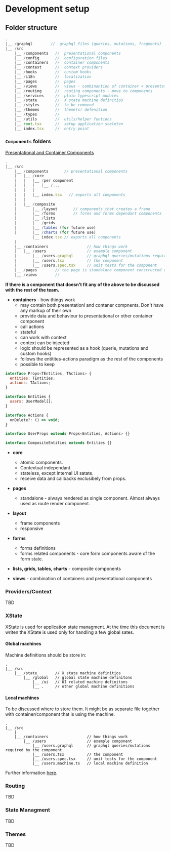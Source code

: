 # Development setup

## Folder structure

```javascript
.
|__ /graphql        //  graphql files (queries, mutations, fragments)
|__ /src
    |__ /components   //  presentational components
    |__ /config       //  configuration files
    |__ /containers   //  container components
    |__ /context      //  context providers
    |__ /hooks        //  custom hooks
    |__ /i18n         //  localization
    |__ /pages        //  pages
    |__ /views        //  views - combinantion of container + presentational components.
    |__ /routing      //  routing components - move to components
    |__ /services     //  plain typescript modules
    |__ /state        //  X state machine definitios
    |__ /styles       //  to be removed
    |__ /themes       //  theme(s) defenition
    |__ /types        //
    |__ /utils        //  utils/helper funtions
    |__ root.tsx      //  setup application sceleton
    |__ index.tsx     //  entry point
```

### `Components` folders

[Presentational and Container Components](https://medium.com/@dan_abramov/smart-and-dumb-components-7ca2f9a7c7d0)

```javascript
.
|__ /src
    |__ /components       // presentational components
    |   |__ /core
    |   |   |__ /per component
    |   |   |   |__ /...
    |   |   |
    |   |   |__ index.tsx   // exports all components
    |   |
    |   |__ /composite
    |       |__ /layout       // components that creates a frame
    |       |__ /forms        // forms and forms dependant components
    |       |__ /lists
    |       |__ /grids
    |       |__ /tables (for future use)
    |       |__ /charts (for future use)
            |__ index.tsx // exports all components
    |
    |__ /containers                 // how things work
    |   |__ /users                  // example component
    |       |__ /users.graphql      // graphql queries/mutations required by the component.
    |       |__ /users.tsx          // the component
    |       |__ /users.spec.tsx     // unit tests for the component
    |__ /pages        // the page is standalone component constructed of containers/views/presentational components
    |__ /views        //

```

**If there is a component that doesn't fit any of the above to be discussed with the rest of the team.**

- **containers** - how things work
  - may contain both presentationl and contaner compnents. Don't have any markup of their own
  - provide data and behaviour to presentational or other container component
  - call actions
  - stateful
  - can work with context
  - context can be injected
  - logic should be represented as a hook (querie, mutations and custom hooks)
  - follows the entitites-actions paradigm as the rest of the components
  - possible to keep

```javascript
interface Props<TEntities, TActions> {
  entities: TEntities;
  actions: TActions;
}

interface Entities {
  users: UserModel[];
}

interface Actions {
  onDelete?: () => void;
}

interface UserProps extends Props<Entities, Actions> {}

interface CompositeEntities extends Entities {}
```

- **core**

  - atomic components.
  - Contextual independant.
  - stateless, except internal UI satate.
  - receive data and callbacks exclusibely from props.

- **pages**

  - standalone - always rendered as single component. Almost always used as route render component.

- **layout**

  - frame components
  - responsive

- **forms**

  - forms definitions
  - forms related components - core form components aware of the form state.

- **lists, grids, tables, charts** - composite components

- **views** - combination of containers and presentational components

### Providers/Context

TBD

### XState

XState is used for application state managment.
At the time this document is writen the XState is used only for handling a few global sates.

#### Global machines

Machine definitions should be store in:

```
.
|__ /src
    |__ /state        // X state machine definitios
        |__ /global   // global state machine definitons
            |__ /ui   // UI related machine definitons
            |__ .     // other global machine definitions
```

#### Local machines

To be discussed where to store them. It might be as separate file together with container/component that is using the machine.

```
.
|__ /src
    |
    |__ /containers                 // how things work
        |__ /users                  // example component
            |__ /users.graphql      // graphql queries/mutations required by the component.
            |__ /users.tsx          // the component
            |__ /users.spec.tsx     // unit tests for the component
            |__ /users.machine.ts   // local machine definition
```

Further information [here](https://hackmd.io/hx4VSJv-TZOr220bsb6yfQ#State-XState).

### Routing

TBD

### State Managment

TBD

### Themes

TBD
